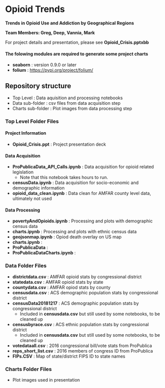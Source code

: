 # Opioid Trends
**Trends in Opioid Use and Addiction by Geographical Regions**

**Team Members: Greg, Deep, Vannia, Mark**

For project details and presentation, please see **Opioid_Crisis.pptxbb**

#### The folowing modules are required to generate some project charts
   * **seaborn** : version 0.9.0 or later
   * **folium** : https://pypi.org/project/folium/

## Repository structure
* Top Level : Data aquisition and processing notebooks
* Data sub-folder : csv files from data acquisition step
* Charts sub-folder : Plot images from data processing step

### Top Level Folder Files
#### Project Information
   * **Opioid_Crisis.ppt** : Project presentation deck
#### Data Acquisition
   * **ProPublicaData_API_Calls.ipynb** : Data acquisition for opioid related legislation
      * Note that this notebook takes hours to run.
   * **censusData.ipynb** : Data acquisition for socio-economic and demographic information
   * **opioid_data_clean.ipynb** : Data clean for AMFAR county level data, ultimately not used
#### Data Processing 
   * **povertyAndOpioids.ipynb** : Processing and plots with demographic census data
   * **charts.ipynb** : Processing and plots with ethnic census data
   * **geojsonmap.ipynb** : Opiod death overlay on US map
   * **charts.ipynb** :
   * **ProPublicaData** : 
   * **ProPublicaDataCharts.ipynb** :
### Data Folder Files
   * **districtdata.csv** : AMFAR opioid stats by congressional district
   * **statedata.csv** : AMFAR opioid stats by state
   * **countydata.csv** : AMFAR opiod stats by county
   * **censusdata.csv** : ACS demographic population stats by congressional district
   * **censusData20181217** : ACS demographic population stats by congressional district
      * Included in **censusdata.csv** but still used by some notebooks, to be cleaned up
   * **censusbyrace.csv** : ACS ethnic population stats by congressional district
      * Included in **censusdata.csv** but still used by some notebooks, to be cleaned up
   * **votedataall.csv** : 2016 congressional bill/vote stats from ProPublica
   * **reps_short_list.csv** : 2016 members of congress ID from ProPublica 
   * **FIPs.CSV** : Map of state/district FIPS ID to state names
### Charts Folder Files
   * Plot images used in presentation

